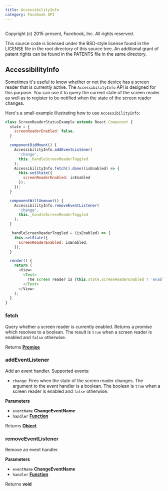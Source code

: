 ```yaml
---
title: AccessibilityInfo
category: Facebook API
---
```

<!-- Generated by documentation.js. Update this documentation by updating the source code. -->

## 

Copyright (c) 2015-present, Facebook, Inc.
All rights reserved.

This source code is licensed under the BSD-style license found in the
LICENSE file in the root directory of this source tree. An additional grant
of patent rights can be found in the PATENTS file in the same directory.

## AccessibilityInfo

Sometimes it's useful to know whether or not the device has a screen reader that is currently active. The
`AccessibilityInfo` API is designed for this purpose. You can use it to query the current state of the
screen reader as well as to register to be notified when the state of the screen reader changes.

Here's a small example illustrating how to use `AccessibilityInfo`:

```javascript
class ScreenReaderStatusExample extends React.Component {
  state = {
    screenReaderEnabled: false,
  }

  componentDidMount() {
    AccessibilityInfo.addEventListener(
      'change',
      this._handleScreenReaderToggled
    );
    AccessibilityInfo.fetch().done((isEnabled) => {
      this.setState({
        screenReaderEnabled: isEnabled
      });
    });
  }

  componentWillUnmount() {
    AccessibilityInfo.removeEventListener(
      'change',
      this._handleScreenReaderToggled
    );
  }

  _handleScreenReaderToggled = (isEnabled) => {
    this.setState({
      screenReaderEnabled: isEnabled,
    });
  }

  render() {
    return (
      <View>
        <Text>
          The screen reader is {this.state.screenReaderEnabled ? 'enabled' : 'disabled'}.
        </Text>
      </View>
    );
  }
}
```

### fetch

Query whether a screen reader is currently enabled. Returns a promise which
resolves to a boolean. The result is `true` when a screen reader is enabled
and `false` otherwise.

Returns **[Promise](https://developer.mozilla.org/en-US/docs/Web/JavaScript/Reference/Global_Objects/Promise)** 

### addEventListener

Add an event handler. Supported events:

-   `change`: Fires when the state of the screen reader changes. The argument
    to the event handler is a boolean. The boolean is `true` when a screen
    reader is enabled and `false` otherwise.

**Parameters**

-   `eventName` **ChangeEventName** 
-   `handler` **[Function](https://developer.mozilla.org/en-US/docs/Web/JavaScript/Reference/Statements/function)** 

Returns **[Object](https://developer.mozilla.org/en-US/docs/Web/JavaScript/Reference/Global_Objects/Object)** 

### removeEventListener

Remove an event handler.

**Parameters**

-   `eventName` **ChangeEventName** 
-   `handler` **[Function](https://developer.mozilla.org/en-US/docs/Web/JavaScript/Reference/Statements/function)** 

Returns **void** 
